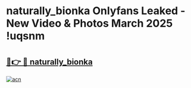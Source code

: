 # naturally_bionka Onlyfans Leaked - New Video & Photos March 2025 !uqsnm

# <h2><a href="https://sbf28w.iuczelnia.edu.pl?title=naturally_bionka&ref=uqsnm">🔗👉 🔴 naturally_bionka</a></h2>

[![acn](https://github.com/user-attachments/assets/0f9c940e-d8b0-45ae-aac7-cd30a18b3e1c)](https://sbf28w.iuczelnia.edu.pl?title=naturally_bionka&ref=uqsnm)

